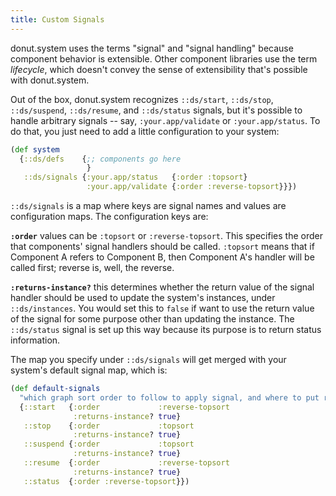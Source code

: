 ```yaml
---
title: Custom Signals
---
```


donut.system uses the terms "signal" and "signal handling" because component
behavior is extensible. Other component libraries use the term _lifecycle_,
which doesn't convey the sense of extensibility that's possible with
donut.system.

Out of the box, donut.system recognizes `::ds/start`, `::ds/stop`,
`::ds/suspend`, `::ds/resume`, and `::ds/status` signals, but it's possible to
handle arbitrary signals -- say, `:your.app/validate` or `:your.app/status`. To
do that, you just need to add a little configuration to your system:

``` clojure
(def system
  {::ds/defs    {;; components go here
                 }
   ::ds/signals {:your.app/status   {:order :topsort}
                 :your.app/validate {:order :reverse-topsort}}})
```

`::ds/signals` is a map where keys are signal names and values are configuration
maps. The configuration keys are:

**`:order`** values can be `:topsort` or `:reverse-topsort`. This specifies the
order that components' signal handlers should be called. `:topsort` means that
if Component A refers to Component B, then Component A's handler will be called
first; reverse is, well, the reverse.

**`:returns-instance?`** this determines whether the return value of the signal
handler should be used to update the system's instances, under `::ds/instances`.
You would set this to `false` if want to use the return value of the signal for
some purpose other than updating the instance. The `::ds/status` signal is set
up this way because its purpose is to return status information.

The map you specify under `::ds/signals` will get merged with your system's
default signal map, which is:

``` clojure
(def default-signals
  "which graph sort order to follow to apply signal, and where to put result"
  {::start   {:order             :reverse-topsort
              :returns-instance? true}
   ::stop    {:order             :topsort
              :returns-instance? true}
   ::suspend {:order             :topsort
              :returns-instance? true}
   ::resume  {:order             :reverse-topsort
              :returns-instance? true}
   ::status  {:order :reverse-topsort}})
```


